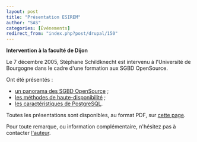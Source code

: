 ```yaml
---
layout: post
title: "Présentation ESIREM"
author: "SAS"
categories: [Événements]
redirect_from: "index.php?post/drupal/150"
---
```



<p></p>

<!--more-->


<p><strong>Intervention à la faculté de Dijon</strong></p>

<p>Le 7 décembre 2005, Stéphane Schildknecht est intervenu à l'Université de Bourgogne dans le cadre d'une formation aux SGBD OpenSource.</p>

<p>Ont été présentés&nbsp;:

</p>

<ul>

<li><a href="http://dbadialog.free.fr/Conferences/ESIREM/bdd_os_1.pdf" target="_blank">un panorama des SGBD OpenSource</a>&nbsp;;</li>

<li><a href="http://dbadialog.free.fr/Conferences/ESIREM/bdd_hd.pdf" target="_blank">les méthodes de haute-disponibilité</a>&nbsp;;</li>

<li><a href="http://dbadialog.free.fr/Conferences/ESIREM/PostgreSQL.pdf" target="_blank">les caractéristiques de PostgreSQL</a>.

</li>

</ul>

<p>

Toutes les présentations sont disponibles, au format PDF, sur <a href="http://dbadialog.free.fr/Conferences/ESIREM" target="_blank">cette page</a>.

</p>

<p>

Pour toute remarque, ou information complémentaire, n'hésitez pas à contacter <a href="mailto:stephane.schildknecht@postgresqlfr.org">l'auteur</a>.

</p>
